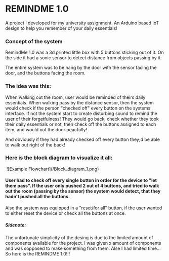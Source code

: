 # REMINDME 1.0

A project I developed for my university assignment. An Arduino based IoT design to help you remember of your daily essentials! 


### Concept of the system

RemindMe 1.0 was a 3d printed little box with 5 buttons sticking out of it. On the side it had a sonic sensor to detect distance from objects passing by it. 

The entire system was to be hang by the door with the sensor facing the door, and the buttons facing the room. 

### The idea was this: 
When walking out the room, user would be reminded of theirs daily essentials. When walking pass by the distance sensor, then the system would check if the person "checked off" every button on the systems interface. If not the system start to create disturbing sound to remind the user of their forgetfulness! They would go back, check whether they took their daily essentials or not, then check off the buttons assigned to each item, and would out the door peacfully! 

And obviously if they had already checked off every button they;d be able to walk out right of the back!

### Here is the block diagram to visualize it all:

<img align="center">
![Example Flowchart](/Block_diagram_1.png)
</img>


#### User had to check off every single button in order for the device to "let them pass". If the user only pushed 2 out of 4 buttons, and tried to walk out the room (passing by the sensor) the system would detect, that they hadn't pushed all the buttons. 

Also the system was equipped in a "reset/for all" button, if the user wanted to either reset the device or check all the buttons at once.


##### Sidenote:
The unfortunate simplicity of the desing is due to the limited amount of components available for the project. I was given x amount of components and was sopposed to make something from them. Alse I had limited time... So here is the REMINDME 1.0!!!

